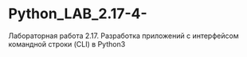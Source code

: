 # Python_LAB_2.17-4-
Лабораторная работа 2.17. Разработка приложений с интерфейсом командной строки (CLI) в Python3
